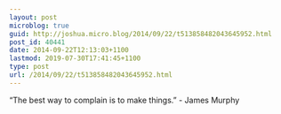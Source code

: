 ```yaml
---
layout: post
microblog: true
guid: http://joshua.micro.blog/2014/09/22/t513858482043645952.html
post_id: 40441
date: 2014-09-22T12:13:03+1100
lastmod: 2019-07-30T17:41:45+1100
type: post
url: /2014/09/22/t513858482043645952.html
---
```

“The best way to complain is to make things.” - James Murphy
